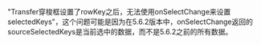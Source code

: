 "Transfer穿梭框设置了rowKey之后，无法使用onSelectChange来设置selectedKeys"，这个问题可能是因为在5.6.2版本中，onSelectChange返回的sourceSelectedKeys是当前选中的数据，而不是5.6.2之前的所有数据。
